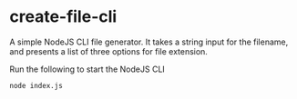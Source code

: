 # create-file-cli

A simple NodeJS CLI file generator. It takes a string input for the filename, and presents a list of three options for file extension.

Run the following to start the NodeJS CLI
```
node index.js
```